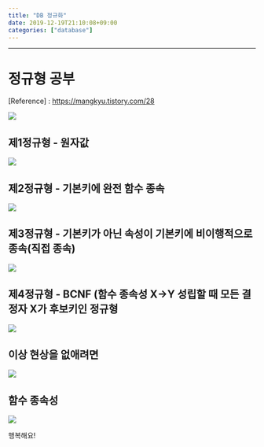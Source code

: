 ```yaml
---
title: "DB 정규화"
date: 2019-12-19T21:10:08+09:00
categories: ["database"]
---
```


---
정규형 공부
===

[Reference] : https://mangkyu.tistory.com/28


![](../../images/a1.png)

제1정규형 - 원자값
---

![](../../images/a2.png)

제2정규형 - 기본키에 완전 함수 종속
---
![](../../images/a3.png)

제3정규형 - 기본키가 아닌 속성이 기본키에 비이행적으로 종속(직접 종속)
---
![](../../images/a4.png)

제4정규형 - BCNF (함수 종속성 X->Y 성립할 때 모든 결정자 X가 후보키인 정규형
---
![](../../images/a5.png)

이상 현상을 없애려면
---
![](../../images/a6.png)

함수 종속성
---
![](../../images/a7.png)


행복해요!
